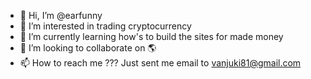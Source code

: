 - 👋 Hi, I’m @earfunny
- 👀 I’m interested in trading cryptocurrency 
- 🌱 I’m currently learning how's to build the sites for made money 
- 💞️ I’m looking to collaborate on 🌎
- 📫 How to reach me ??? Just sent me email to vanjuki81@gmail.com

<!---
earfunny/earfunny is a ✨ special ✨ repository because its `README.md` (this file) appears on your GitHub profile.
You can click the Preview link to take a look at your changes.
--->
